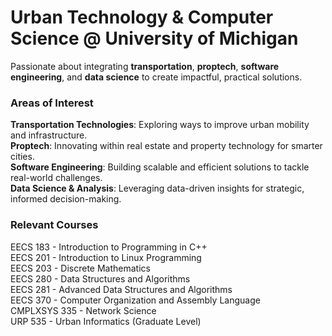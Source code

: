 # Urban Technology & Computer Science @ University of Michigan  
Passionate about integrating **transportation**, **proptech**, **software engineering**, and **data science** to create impactful, practical solutions.

### Areas of Interest
**Transportation Technologies**: Exploring ways to improve urban mobility and infrastructure.  
**Proptech**: Innovating within real estate and property technology for smarter cities.  
**Software Engineering**: Building scalable and efficient solutions to tackle real-world challenges.  
**Data Science & Analysis**: Leveraging data-driven insights for strategic, informed decision-making.  

### Relevant Courses
EECS 183 - Introduction to Programming in C++  
EECS 201 - Introduction to Linux Programming  
EECS 203 - Discrete Mathematics  
EECS 280 - Data Structures and Algorithms  
EECS 281 - Advanced Data Structures and Algorithms  
EECS 370 - Computer Organization and Assembly Language  
CMPLXSYS 335 - Network Science  
URP 535 - Urban Informatics (Graduate Level)
